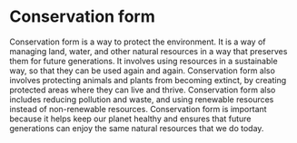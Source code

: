 # Conservation form

Conservation form is a way to protect the environment. It is a way of managing land, water, and other natural resources in a way that preserves them for future generations. It involves using resources in a sustainable way, so that they can be used again and again. Conservation form also involves protecting animals and plants from becoming extinct, by creating protected areas where they can live and thrive. Conservation form also includes reducing pollution and waste, and using renewable resources instead of non-renewable resources. Conservation form is important because it helps keep our planet healthy and ensures that future generations can enjoy the same natural resources that we do today.
